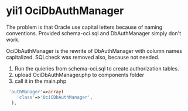 yii1 OciDbAuthManager
================

The problem is that Oracle use capital letters because of naming conventions. Provided schema-oci.sql and DbAuthManager simply don't work. 

OciDbAuthManager is the rewrite of DbAuthManager with column names capitalized. SQLcheck was removed also, because not needed.

1. Run the quieries from schema-oci.sql to create authorization tables.
2. upload OciDbAuthManager.php to components folder
3. call it in the main.php
```php
 'authManager'=>array(
    'class'=>'OciCDbAuthManager',
  ),
```
